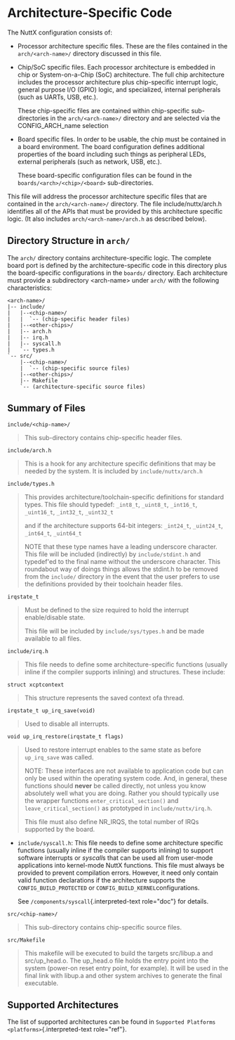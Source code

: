 Architecture-Specific Code
==========================

The NuttX configuration consists of:

-   Processor architecture specific files. These are the files contained
    in the `arch/<arch-name>/` directory discussed in this file.

-   Chip/SoC specific files. Each processor architecture is embedded in
    chip or System-on-a-Chip (SoC) architecture. The full chip
    architecture includes the processor architecture plus chip-specific
    interrupt logic, general purpose I/O (GPIO) logic, and specialized,
    internal peripherals (such as UARTs, USB, etc.).

    These chip-specific files are contained within chip-specific
    sub-directories in the `arch/<arch-name>/` directory and are
    selected via the CONFIG\_ARCH\_name selection

-   Board specific files. In order to be usable, the chip must be
    contained in a board environment. The board configuration defines
    additional properties of the board including such things as
    peripheral LEDs, external peripherals (such as network, USB, etc.).

    These board-specific configuration files can be found in the
    `boards/<arch>/<chip>/<board>` sub-directories.

This file will address the processor architecture specific files that
are contained in the `arch/<arch-name>/` directory. The file
include/nuttx/arch.h identifies all of the APIs that must be provided by
this architecture specific logic. (It also includes
`arch/<arch-name>/arch.h` as described below).

Directory Structure in `arch/`
------------------------------

The `arch/` directory contains architecture-specific logic. The complete
board port is defined by the architecture-specific code in this
directory plus the board-specific configurations in the `boards/`
directory. Each architecture must provide a subdirectory \<arch-name\>
under `arch/` with the following characteristics:

    <arch-name>/
    |-- include/
    |   |--<chip-name>/
    |   |  `-- (chip-specific header files)
    |   |--<other-chips>/
    |   |-- arch.h
    |   |-- irq.h
    |   |-- syscall.h
    |   `-- types.h
    `-- src/
        |--<chip-name>/
        |  `-- (chip-specific source files)
        |--<other-chips>/
        |-- Makefile
        `-- (architecture-specific source files)

Summary of Files
----------------

`include/<chip-name>/`

> This sub-directory contains chip-specific header files.

`include/arch.h`

> This is a hook for any architecture specific definitions that may be
> needed by the system. It is included by `include/nuttx/arch.h`

`include/types.h`

> This provides architecture/toolchain-specific definitions for standard
> types. This file should typedef: `_int8_t`, `_uint8_t`, `_int16_t`,
> `_uint16_t`, `_int32_t`, `_uint32_t`
>
> and if the architecture supports 64-bit integers: `_int24_t`,
> `_uint24_t`, `_int64_t`, `_uint64_t`
>
> NOTE that these type names have a leading underscore character. This
> file will be included (indirectly) by `include/stdint.h` and
> typedef\'ed to the final name without the underscore character. This
> roundabout way of doings things allows the stdint.h to be removed from
> the `include/` directory in the event that the user prefers to use the
> definitions provided by their toolchain header files.

`irqstate_t`

> Must be defined to the size required to hold the interrupt
> enable/disable state.
>
> This file will be included by `include/sys/types.h` and be made
> available to all files.

`include/irq.h`

> This file needs to define some architecture-specific functions
> (usually inline if the compiler supports inlining) and structures.
> These include:

`struct xcptcontext`

> This structure represents the saved context ofa thread.

`irqstate_t up_irq_save(void)`

> Used to disable all interrupts.

`void up_irq_restore(irqstate_t flags)`

> Used to restore interrupt enables to the same state as before
> `up_irq_save` was called.
>
> NOTE: These interfaces are not available to application code but can
> only be used within the operating system code. And, in general, these
> functions should **never** be called directly, not unless you know
> absolutely well what you are doing. Rather you should typically use
> the wrapper functions `enter_critical_section()` and
> `leave_critical_section()` as prototyped in `include/nuttx/irq.h`.
>
> This file must also define NR\_IRQS, the total number of IRQs
> supported by the board.

-   `include/syscall.h`: This file needs to define some architecture
    specific functions (usually inline if the compiler supports
    inlining) to support software interrupts or *syscall*s that can be
    used all from user-mode applications into kernel-mode NuttX
    functions. This file must always be provided to prevent compilation
    errors. However, it need only contain valid function declarations if
    the architecture supports the `CONFIG_BUILD_PROTECTED` or
    `CONFIG_BUILD_KERNEL`configurations.

    See `/components/syscall`{.interpreted-text role="doc"} for details.

`src/<chip-name>/`

> This sub-directory contains chip-specific source files.

`src/Makefile`

> This makefile will be executed to build the targets src/libup.a and
> src/up\_head.o. The up\_head.o file holds the entry point into the
> system (power-on reset entry point, for example). It will be used in
> the final link with libup.a and other system archives to generate the
> final executable.

Supported Architectures
-----------------------

The list of supported architectures can be found in
`Supported Platforms <platforms>`{.interpreted-text role="ref"}.
